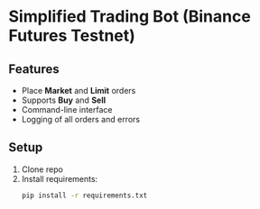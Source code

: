 # Simplified Trading Bot (Binance Futures Testnet)

## Features
- Place **Market** and **Limit** orders
- Supports **Buy** and **Sell**
- Command-line interface
- Logging of all orders and errors

## Setup
1. Clone repo
2. Install requirements:
   ```bash
   pip install -r requirements.txt